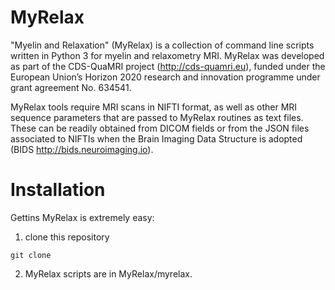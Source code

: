 # MyRelax
"Myelin and Relaxation" (MyRelax) is a collection of command line scripts written in Python 3 for myelin and relaxometry MRI. MyRelax was developed as part of the CDS-QuaMRI project (http://cds-quamri.eu), funded under the European Union’s Horizon 2020 research and innovation programme under grant agreement No. 634541.

MyRelax tools require MRI scans in NIFTI format, as well as other MRI sequence parameters that are passed to MyRelax routines as text files. These can be readily obtained from DICOM fields or from the JSON files associated to NIFTIs when the Brain Imaging Data Structure is adopted (BIDS http://bids.neuroimaging.io).

# Installation
Gettins MyRelax is extremely easy:

1. clone this repository
```
git clone 
```
2. MyRelax scripts are in MyRelax/myrelax.

